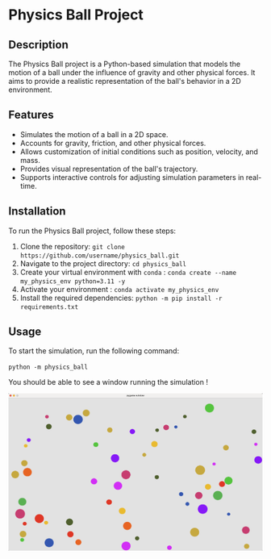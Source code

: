 # Physics Ball Project

## Description

The Physics Ball project is a Python-based simulation that models the motion of a ball under the influence of gravity and other physical forces. It aims to provide a realistic representation of the ball's behavior in a 2D environment.

## Features

- Simulates the motion of a ball in a 2D space.
- Accounts for gravity, friction, and other physical forces.
- Allows customization of initial conditions such as position, velocity, and mass.
- Provides visual representation of the ball's trajectory.
- Supports interactive controls for adjusting simulation parameters in real-time.

## Installation

To run the Physics Ball project, follow these steps:

1. Clone the repository: `git clone https://github.com/username/physics_ball.git`
2. Navigate to the project directory: `cd physics_ball`
3. Create your virtual environment with `conda` : `conda create --name my_physics_env python=3.11 -y`
4. Activate your environment : `conda activate my_physics_env`
3. Install the required dependencies: `python -m pip install -r requirements.txt`

## Usage

To start the simulation, run the following command:

`python -m physics_ball`

You should be able to see a window running the simulation !

![pygame window](assets/screen_capture.png)
